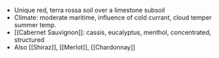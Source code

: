 + Unique red, terra rossa soil over a limestone subsoil
+ Climate: moderate maritime, influence of cold currant, cloud temper summer temp.
+ [[Cabernet Sauvignon]]: cassis, eucalyptus, menthol, concentrated, structured
+ Also [[Shiraz]], [[Merlot]], [[Chardonnay]]